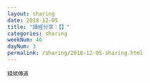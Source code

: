 ```yaml
---
layout: sharing
date: 2018-12-05
title: "讀經分享：【】"
categories: sharing
weekNum: 46
dayNum: 3
permalink: /sharing/2018-12-05-sharing.html
---
```



`錢斌傳道`
